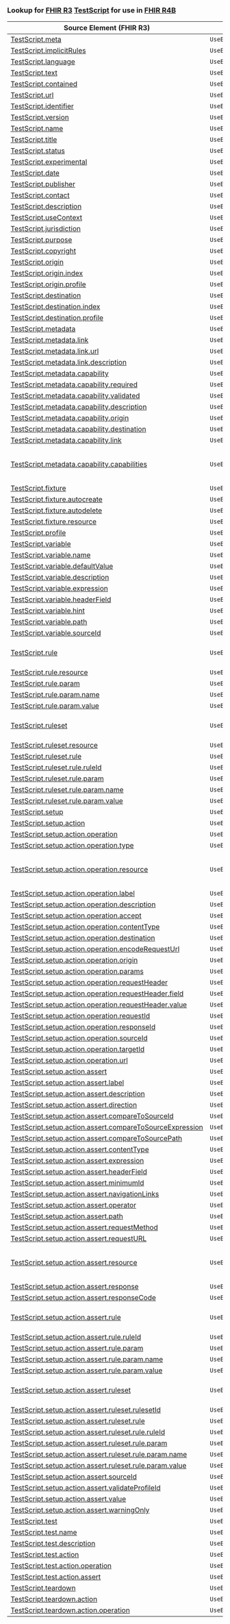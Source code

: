 ### Lookup for [FHIR R3](https://hl7.org/fhir/STU3/) [TestScript](https://hl7.org/fhir/STU3/TestScript.html) for use in [FHIR R4B](https://hl7.org/fhir/R4B/)

| Source Element (FHIR R3) | Usage | Target |
| -------------- | ----- | ------ |
| [TestScript.meta](https://hl7.org/fhir/STU3/TestScript.html#resource) | `UseElementSameName` | [TestScript.meta](https://hl7.org/fhir/R4B/TestScript.html#resource) |
| [TestScript.implicitRules](https://hl7.org/fhir/STU3/TestScript.html#resource) | `UseElementSameName` | [TestScript.implicitRules](https://hl7.org/fhir/R4B/TestScript.html#resource) |
| [TestScript.language](https://hl7.org/fhir/STU3/TestScript.html#resource) | `UseElementSameName` | [TestScript.language](https://hl7.org/fhir/R4B/TestScript.html#resource) |
| [TestScript.text](https://hl7.org/fhir/STU3/TestScript.html#resource) | `UseElementSameName` | [TestScript.text](https://hl7.org/fhir/R4B/TestScript.html#resource) |
| [TestScript.contained](https://hl7.org/fhir/STU3/TestScript.html#resource) | `UseElementSameName` | [TestScript.contained](https://hl7.org/fhir/R4B/TestScript.html#resource) |
| [TestScript.url](https://hl7.org/fhir/STU3/TestScript.html#resource) | `UseElementSameName` | [TestScript.url](https://hl7.org/fhir/R4B/TestScript.html#resource) |
| [TestScript.identifier](https://hl7.org/fhir/STU3/TestScript.html#resource) | `UseElementSameName` | [TestScript.identifier](https://hl7.org/fhir/R4B/TestScript.html#resource) |
| [TestScript.version](https://hl7.org/fhir/STU3/TestScript.html#resource) | `UseElementSameName` | [TestScript.version](https://hl7.org/fhir/R4B/TestScript.html#resource) |
| [TestScript.name](https://hl7.org/fhir/STU3/TestScript.html#resource) | `UseElementSameName` | [TestScript.name](https://hl7.org/fhir/R4B/TestScript.html#resource) |
| [TestScript.title](https://hl7.org/fhir/STU3/TestScript.html#resource) | `UseElementSameName` | [TestScript.title](https://hl7.org/fhir/R4B/TestScript.html#resource) |
| [TestScript.status](https://hl7.org/fhir/STU3/TestScript.html#resource) | `UseElementSameName` | [TestScript.status](https://hl7.org/fhir/R4B/TestScript.html#resource) |
| [TestScript.experimental](https://hl7.org/fhir/STU3/TestScript.html#resource) | `UseElementSameName` | [TestScript.experimental](https://hl7.org/fhir/R4B/TestScript.html#resource) |
| [TestScript.date](https://hl7.org/fhir/STU3/TestScript.html#resource) | `UseElementSameName` | [TestScript.date](https://hl7.org/fhir/R4B/TestScript.html#resource) |
| [TestScript.publisher](https://hl7.org/fhir/STU3/TestScript.html#resource) | `UseElementSameName` | [TestScript.publisher](https://hl7.org/fhir/R4B/TestScript.html#resource) |
| [TestScript.contact](https://hl7.org/fhir/STU3/TestScript.html#resource) | `UseElementSameName` | [TestScript.contact](https://hl7.org/fhir/R4B/TestScript.html#resource) |
| [TestScript.description](https://hl7.org/fhir/STU3/TestScript.html#resource) | `UseElementSameName` | [TestScript.description](https://hl7.org/fhir/R4B/TestScript.html#resource) |
| [TestScript.useContext](https://hl7.org/fhir/STU3/TestScript.html#resource) | `UseElementSameName` | [TestScript.useContext](https://hl7.org/fhir/R4B/TestScript.html#resource) |
| [TestScript.jurisdiction](https://hl7.org/fhir/STU3/TestScript.html#resource) | `UseElementSameName` | [TestScript.jurisdiction](https://hl7.org/fhir/R4B/TestScript.html#resource) |
| [TestScript.purpose](https://hl7.org/fhir/STU3/TestScript.html#resource) | `UseElementSameName` | [TestScript.purpose](https://hl7.org/fhir/R4B/TestScript.html#resource) |
| [TestScript.copyright](https://hl7.org/fhir/STU3/TestScript.html#resource) | `UseElementSameName` | [TestScript.copyright](https://hl7.org/fhir/R4B/TestScript.html#resource) |
| [TestScript.origin](https://hl7.org/fhir/STU3/TestScript.html#resource) | `UseElementSameName` | [TestScript.origin](https://hl7.org/fhir/R4B/TestScript.html#resource) |
| [TestScript.origin.index](https://hl7.org/fhir/STU3/TestScript.html#resource) | `UseElementSameName` | [TestScript.origin.index](https://hl7.org/fhir/R4B/TestScript.html#resource) |
| [TestScript.origin.profile](https://hl7.org/fhir/STU3/TestScript.html#resource) | `UseElementSameName` | [TestScript.origin.profile](https://hl7.org/fhir/R4B/TestScript.html#resource) |
| [TestScript.destination](https://hl7.org/fhir/STU3/TestScript.html#resource) | `UseElementSameName` | [TestScript.destination](https://hl7.org/fhir/R4B/TestScript.html#resource) |
| [TestScript.destination.index](https://hl7.org/fhir/STU3/TestScript.html#resource) | `UseElementSameName` | [TestScript.destination.index](https://hl7.org/fhir/R4B/TestScript.html#resource) |
| [TestScript.destination.profile](https://hl7.org/fhir/STU3/TestScript.html#resource) | `UseElementSameName` | [TestScript.destination.profile](https://hl7.org/fhir/R4B/TestScript.html#resource) |
| [TestScript.metadata](https://hl7.org/fhir/STU3/TestScript.html#resource) | `UseElementSameName` | [TestScript.metadata](https://hl7.org/fhir/R4B/TestScript.html#resource) |
| [TestScript.metadata.link](https://hl7.org/fhir/STU3/TestScript.html#resource) | `UseElementSameName` | [TestScript.metadata.link](https://hl7.org/fhir/R4B/TestScript.html#resource) |
| [TestScript.metadata.link.url](https://hl7.org/fhir/STU3/TestScript.html#resource) | `UseElementSameName` | [TestScript.metadata.link.url](https://hl7.org/fhir/R4B/TestScript.html#resource) |
| [TestScript.metadata.link.description](https://hl7.org/fhir/STU3/TestScript.html#resource) | `UseElementSameName` | [TestScript.metadata.link.description](https://hl7.org/fhir/R4B/TestScript.html#resource) |
| [TestScript.metadata.capability](https://hl7.org/fhir/STU3/TestScript.html#resource) | `UseElementSameName` | [TestScript.metadata.capability](https://hl7.org/fhir/R4B/TestScript.html#resource) |
| [TestScript.metadata.capability.required](https://hl7.org/fhir/STU3/TestScript.html#resource) | `UseElementSameName` | [TestScript.metadata.capability.required](https://hl7.org/fhir/R4B/TestScript.html#resource) |
| [TestScript.metadata.capability.validated](https://hl7.org/fhir/STU3/TestScript.html#resource) | `UseElementSameName` | [TestScript.metadata.capability.validated](https://hl7.org/fhir/R4B/TestScript.html#resource) |
| [TestScript.metadata.capability.description](https://hl7.org/fhir/STU3/TestScript.html#resource) | `UseElementSameName` | [TestScript.metadata.capability.description](https://hl7.org/fhir/R4B/TestScript.html#resource) |
| [TestScript.metadata.capability.origin](https://hl7.org/fhir/STU3/TestScript.html#resource) | `UseElementSameName` | [TestScript.metadata.capability.origin](https://hl7.org/fhir/R4B/TestScript.html#resource) |
| [TestScript.metadata.capability.destination](https://hl7.org/fhir/STU3/TestScript.html#resource) | `UseElementSameName` | [TestScript.metadata.capability.destination](https://hl7.org/fhir/R4B/TestScript.html#resource) |
| [TestScript.metadata.capability.link](https://hl7.org/fhir/STU3/TestScript.html#resource) | `UseElementSameName` | [TestScript.metadata.capability.link](https://hl7.org/fhir/R4B/TestScript.html#resource) |
| [TestScript.metadata.capability.capabilities](https://hl7.org/fhir/STU3/TestScript.html#resource) | `UseExtension` | [http://hl7.org/fhir/3.0/StructureDefinition/extension-TestScript.metadata.capability.capabilities](StructureDefinition-ext-R3-TestScript.me.ca.capabilities.html) |
| [TestScript.fixture](https://hl7.org/fhir/STU3/TestScript.html#resource) | `UseElementSameName` | [TestScript.fixture](https://hl7.org/fhir/R4B/TestScript.html#resource) |
| [TestScript.fixture.autocreate](https://hl7.org/fhir/STU3/TestScript.html#resource) | `UseElementSameName` | [TestScript.fixture.autocreate](https://hl7.org/fhir/R4B/TestScript.html#resource) |
| [TestScript.fixture.autodelete](https://hl7.org/fhir/STU3/TestScript.html#resource) | `UseElementSameName` | [TestScript.fixture.autodelete](https://hl7.org/fhir/R4B/TestScript.html#resource) |
| [TestScript.fixture.resource](https://hl7.org/fhir/STU3/TestScript.html#resource) | `UseElementSameName` | [TestScript.fixture.resource](https://hl7.org/fhir/R4B/TestScript.html#resource) |
| [TestScript.profile](https://hl7.org/fhir/STU3/TestScript.html#resource) | `UseElementSameName` | [TestScript.profile](https://hl7.org/fhir/R4B/TestScript.html#resource) |
| [TestScript.variable](https://hl7.org/fhir/STU3/TestScript.html#resource) | `UseElementSameName` | [TestScript.variable](https://hl7.org/fhir/R4B/TestScript.html#resource) |
| [TestScript.variable.name](https://hl7.org/fhir/STU3/TestScript.html#resource) | `UseElementSameName` | [TestScript.variable.name](https://hl7.org/fhir/R4B/TestScript.html#resource) |
| [TestScript.variable.defaultValue](https://hl7.org/fhir/STU3/TestScript.html#resource) | `UseElementSameName` | [TestScript.variable.defaultValue](https://hl7.org/fhir/R4B/TestScript.html#resource) |
| [TestScript.variable.description](https://hl7.org/fhir/STU3/TestScript.html#resource) | `UseElementSameName` | [TestScript.variable.description](https://hl7.org/fhir/R4B/TestScript.html#resource) |
| [TestScript.variable.expression](https://hl7.org/fhir/STU3/TestScript.html#resource) | `UseElementSameName` | [TestScript.variable.expression](https://hl7.org/fhir/R4B/TestScript.html#resource) |
| [TestScript.variable.headerField](https://hl7.org/fhir/STU3/TestScript.html#resource) | `UseElementSameName` | [TestScript.variable.headerField](https://hl7.org/fhir/R4B/TestScript.html#resource) |
| [TestScript.variable.hint](https://hl7.org/fhir/STU3/TestScript.html#resource) | `UseElementSameName` | [TestScript.variable.hint](https://hl7.org/fhir/R4B/TestScript.html#resource) |
| [TestScript.variable.path](https://hl7.org/fhir/STU3/TestScript.html#resource) | `UseElementSameName` | [TestScript.variable.path](https://hl7.org/fhir/R4B/TestScript.html#resource) |
| [TestScript.variable.sourceId](https://hl7.org/fhir/STU3/TestScript.html#resource) | `UseElementSameName` | [TestScript.variable.sourceId](https://hl7.org/fhir/R4B/TestScript.html#resource) |
| [TestScript.rule](https://hl7.org/fhir/STU3/TestScript.html#resource) | `UseExtension` | [http://hl7.org/fhir/3.0/StructureDefinition/extension-TestScript.rule](StructureDefinition-ext-R3-TestScript.rule.html) |
| [TestScript.rule.resource](https://hl7.org/fhir/STU3/TestScript.html#resource) | `UseExtensionFromAncestor` | - |
| [TestScript.rule.param](https://hl7.org/fhir/STU3/TestScript.html#resource) | `UseExtensionFromAncestor` | - |
| [TestScript.rule.param.name](https://hl7.org/fhir/STU3/TestScript.html#resource) | `UseExtensionFromAncestor` | - |
| [TestScript.rule.param.value](https://hl7.org/fhir/STU3/TestScript.html#resource) | `UseExtensionFromAncestor` | - |
| [TestScript.ruleset](https://hl7.org/fhir/STU3/TestScript.html#resource) | `UseExtension` | [http://hl7.org/fhir/3.0/StructureDefinition/extension-TestScript.ruleset](StructureDefinition-ext-R3-TestScript.ruleset.html) |
| [TestScript.ruleset.resource](https://hl7.org/fhir/STU3/TestScript.html#resource) | `UseExtensionFromAncestor` | - |
| [TestScript.ruleset.rule](https://hl7.org/fhir/STU3/TestScript.html#resource) | `UseExtensionFromAncestor` | - |
| [TestScript.ruleset.rule.ruleId](https://hl7.org/fhir/STU3/TestScript.html#resource) | `UseExtensionFromAncestor` | - |
| [TestScript.ruleset.rule.param](https://hl7.org/fhir/STU3/TestScript.html#resource) | `UseExtensionFromAncestor` | - |
| [TestScript.ruleset.rule.param.name](https://hl7.org/fhir/STU3/TestScript.html#resource) | `UseExtensionFromAncestor` | - |
| [TestScript.ruleset.rule.param.value](https://hl7.org/fhir/STU3/TestScript.html#resource) | `UseExtensionFromAncestor` | - |
| [TestScript.setup](https://hl7.org/fhir/STU3/TestScript.html#resource) | `UseElementSameName` | [TestScript.setup](https://hl7.org/fhir/R4B/TestScript.html#resource) |
| [TestScript.setup.action](https://hl7.org/fhir/STU3/TestScript.html#resource) | `UseElementSameName` | [TestScript.setup.action](https://hl7.org/fhir/R4B/TestScript.html#resource) |
| [TestScript.setup.action.operation](https://hl7.org/fhir/STU3/TestScript.html#resource) | `UseElementSameName` | [TestScript.setup.action.operation](https://hl7.org/fhir/R4B/TestScript.html#resource) |
| [TestScript.setup.action.operation.type](https://hl7.org/fhir/STU3/TestScript.html#resource) | `UseElementSameName` | [TestScript.setup.action.operation.type](https://hl7.org/fhir/R4B/TestScript.html#resource) |
| [TestScript.setup.action.operation.resource](https://hl7.org/fhir/STU3/TestScript.html#resource) | `UseExtension` | [http://hl7.org/fhir/3.0/StructureDefinition/extension-TestScript.setup.action.operation.resource](StructureDefinition-ext-R3-TestScript.se.ac.op.resource.html) |
| [TestScript.setup.action.operation.label](https://hl7.org/fhir/STU3/TestScript.html#resource) | `UseElementSameName` | [TestScript.setup.action.operation.label](https://hl7.org/fhir/R4B/TestScript.html#resource) |
| [TestScript.setup.action.operation.description](https://hl7.org/fhir/STU3/TestScript.html#resource) | `UseElementSameName` | [TestScript.setup.action.operation.description](https://hl7.org/fhir/R4B/TestScript.html#resource) |
| [TestScript.setup.action.operation.accept](https://hl7.org/fhir/STU3/TestScript.html#resource) | `UseElementSameName` | [TestScript.setup.action.operation.accept](https://hl7.org/fhir/R4B/TestScript.html#resource) |
| [TestScript.setup.action.operation.contentType](https://hl7.org/fhir/STU3/TestScript.html#resource) | `UseElementSameName` | [TestScript.setup.action.operation.contentType](https://hl7.org/fhir/R4B/TestScript.html#resource) |
| [TestScript.setup.action.operation.destination](https://hl7.org/fhir/STU3/TestScript.html#resource) | `UseElementSameName` | [TestScript.setup.action.operation.destination](https://hl7.org/fhir/R4B/TestScript.html#resource) |
| [TestScript.setup.action.operation.encodeRequestUrl](https://hl7.org/fhir/STU3/TestScript.html#resource) | `UseElementSameName` | [TestScript.setup.action.operation.encodeRequestUrl](https://hl7.org/fhir/R4B/TestScript.html#resource) |
| [TestScript.setup.action.operation.origin](https://hl7.org/fhir/STU3/TestScript.html#resource) | `UseElementSameName` | [TestScript.setup.action.operation.origin](https://hl7.org/fhir/R4B/TestScript.html#resource) |
| [TestScript.setup.action.operation.params](https://hl7.org/fhir/STU3/TestScript.html#resource) | `UseElementSameName` | [TestScript.setup.action.operation.params](https://hl7.org/fhir/R4B/TestScript.html#resource) |
| [TestScript.setup.action.operation.requestHeader](https://hl7.org/fhir/STU3/TestScript.html#resource) | `UseElementSameName` | [TestScript.setup.action.operation.requestHeader](https://hl7.org/fhir/R4B/TestScript.html#resource) |
| [TestScript.setup.action.operation.requestHeader.field](https://hl7.org/fhir/STU3/TestScript.html#resource) | `UseElementSameName` | [TestScript.setup.action.operation.requestHeader.field](https://hl7.org/fhir/R4B/TestScript.html#resource) |
| [TestScript.setup.action.operation.requestHeader.value](https://hl7.org/fhir/STU3/TestScript.html#resource) | `UseElementSameName` | [TestScript.setup.action.operation.requestHeader.value](https://hl7.org/fhir/R4B/TestScript.html#resource) |
| [TestScript.setup.action.operation.requestId](https://hl7.org/fhir/STU3/TestScript.html#resource) | `UseElementSameName` | [TestScript.setup.action.operation.requestId](https://hl7.org/fhir/R4B/TestScript.html#resource) |
| [TestScript.setup.action.operation.responseId](https://hl7.org/fhir/STU3/TestScript.html#resource) | `UseElementSameName` | [TestScript.setup.action.operation.responseId](https://hl7.org/fhir/R4B/TestScript.html#resource) |
| [TestScript.setup.action.operation.sourceId](https://hl7.org/fhir/STU3/TestScript.html#resource) | `UseElementSameName` | [TestScript.setup.action.operation.sourceId](https://hl7.org/fhir/R4B/TestScript.html#resource) |
| [TestScript.setup.action.operation.targetId](https://hl7.org/fhir/STU3/TestScript.html#resource) | `UseElementSameName` | [TestScript.setup.action.operation.targetId](https://hl7.org/fhir/R4B/TestScript.html#resource) |
| [TestScript.setup.action.operation.url](https://hl7.org/fhir/STU3/TestScript.html#resource) | `UseElementSameName` | [TestScript.setup.action.operation.url](https://hl7.org/fhir/R4B/TestScript.html#resource) |
| [TestScript.setup.action.assert](https://hl7.org/fhir/STU3/TestScript.html#resource) | `UseElementSameName` | [TestScript.setup.action.assert](https://hl7.org/fhir/R4B/TestScript.html#resource) |
| [TestScript.setup.action.assert.label](https://hl7.org/fhir/STU3/TestScript.html#resource) | `UseElementSameName` | [TestScript.setup.action.assert.label](https://hl7.org/fhir/R4B/TestScript.html#resource) |
| [TestScript.setup.action.assert.description](https://hl7.org/fhir/STU3/TestScript.html#resource) | `UseElementSameName` | [TestScript.setup.action.assert.description](https://hl7.org/fhir/R4B/TestScript.html#resource) |
| [TestScript.setup.action.assert.direction](https://hl7.org/fhir/STU3/TestScript.html#resource) | `UseElementSameName` | [TestScript.setup.action.assert.direction](https://hl7.org/fhir/R4B/TestScript.html#resource) |
| [TestScript.setup.action.assert.compareToSourceId](https://hl7.org/fhir/STU3/TestScript.html#resource) | `UseElementSameName` | [TestScript.setup.action.assert.compareToSourceId](https://hl7.org/fhir/R4B/TestScript.html#resource) |
| [TestScript.setup.action.assert.compareToSourceExpression](https://hl7.org/fhir/STU3/TestScript.html#resource) | `UseElementSameName` | [TestScript.setup.action.assert.compareToSourceExpression](https://hl7.org/fhir/R4B/TestScript.html#resource) |
| [TestScript.setup.action.assert.compareToSourcePath](https://hl7.org/fhir/STU3/TestScript.html#resource) | `UseElementSameName` | [TestScript.setup.action.assert.compareToSourcePath](https://hl7.org/fhir/R4B/TestScript.html#resource) |
| [TestScript.setup.action.assert.contentType](https://hl7.org/fhir/STU3/TestScript.html#resource) | `UseElementSameName` | [TestScript.setup.action.assert.contentType](https://hl7.org/fhir/R4B/TestScript.html#resource) |
| [TestScript.setup.action.assert.expression](https://hl7.org/fhir/STU3/TestScript.html#resource) | `UseElementSameName` | [TestScript.setup.action.assert.expression](https://hl7.org/fhir/R4B/TestScript.html#resource) |
| [TestScript.setup.action.assert.headerField](https://hl7.org/fhir/STU3/TestScript.html#resource) | `UseElementSameName` | [TestScript.setup.action.assert.headerField](https://hl7.org/fhir/R4B/TestScript.html#resource) |
| [TestScript.setup.action.assert.minimumId](https://hl7.org/fhir/STU3/TestScript.html#resource) | `UseElementSameName` | [TestScript.setup.action.assert.minimumId](https://hl7.org/fhir/R4B/TestScript.html#resource) |
| [TestScript.setup.action.assert.navigationLinks](https://hl7.org/fhir/STU3/TestScript.html#resource) | `UseElementSameName` | [TestScript.setup.action.assert.navigationLinks](https://hl7.org/fhir/R4B/TestScript.html#resource) |
| [TestScript.setup.action.assert.operator](https://hl7.org/fhir/STU3/TestScript.html#resource) | `UseElementSameName` | [TestScript.setup.action.assert.operator](https://hl7.org/fhir/R4B/TestScript.html#resource) |
| [TestScript.setup.action.assert.path](https://hl7.org/fhir/STU3/TestScript.html#resource) | `UseElementSameName` | [TestScript.setup.action.assert.path](https://hl7.org/fhir/R4B/TestScript.html#resource) |
| [TestScript.setup.action.assert.requestMethod](https://hl7.org/fhir/STU3/TestScript.html#resource) | `UseElementSameName` | [TestScript.setup.action.assert.requestMethod](https://hl7.org/fhir/R4B/TestScript.html#resource) |
| [TestScript.setup.action.assert.requestURL](https://hl7.org/fhir/STU3/TestScript.html#resource) | `UseElementSameName` | [TestScript.setup.action.assert.requestURL](https://hl7.org/fhir/R4B/TestScript.html#resource) |
| [TestScript.setup.action.assert.resource](https://hl7.org/fhir/STU3/TestScript.html#resource) | `UseExtension` | [http://hl7.org/fhir/3.0/StructureDefinition/extension-TestScript.setup.action.assert.resource](StructureDefinition-ext-R3-TestScript.se.ac.as.resource.html) |
| [TestScript.setup.action.assert.response](https://hl7.org/fhir/STU3/TestScript.html#resource) | `UseElementSameName` | [TestScript.setup.action.assert.response](https://hl7.org/fhir/R4B/TestScript.html#resource) |
| [TestScript.setup.action.assert.responseCode](https://hl7.org/fhir/STU3/TestScript.html#resource) | `UseElementSameName` | [TestScript.setup.action.assert.responseCode](https://hl7.org/fhir/R4B/TestScript.html#resource) |
| [TestScript.setup.action.assert.rule](https://hl7.org/fhir/STU3/TestScript.html#resource) | `UseExtension` | [http://hl7.org/fhir/3.0/StructureDefinition/extension-TestScript.setup.action.assert.rule](StructureDefinition-ext-R3-TestScript.se.ac.as.rule.html) |
| [TestScript.setup.action.assert.rule.ruleId](https://hl7.org/fhir/STU3/TestScript.html#resource) | `UseExtensionFromAncestor` | - |
| [TestScript.setup.action.assert.rule.param](https://hl7.org/fhir/STU3/TestScript.html#resource) | `UseExtensionFromAncestor` | - |
| [TestScript.setup.action.assert.rule.param.name](https://hl7.org/fhir/STU3/TestScript.html#resource) | `UseExtensionFromAncestor` | - |
| [TestScript.setup.action.assert.rule.param.value](https://hl7.org/fhir/STU3/TestScript.html#resource) | `UseExtensionFromAncestor` | - |
| [TestScript.setup.action.assert.ruleset](https://hl7.org/fhir/STU3/TestScript.html#resource) | `UseExtension` | [http://hl7.org/fhir/3.0/StructureDefinition/extension-TestScript.setup.action.assert.ruleset](StructureDefinition-ext-R3-TestScript.se.ac.as.ruleset.html) |
| [TestScript.setup.action.assert.ruleset.rulesetId](https://hl7.org/fhir/STU3/TestScript.html#resource) | `UseExtensionFromAncestor` | - |
| [TestScript.setup.action.assert.ruleset.rule](https://hl7.org/fhir/STU3/TestScript.html#resource) | `UseExtensionFromAncestor` | - |
| [TestScript.setup.action.assert.ruleset.rule.ruleId](https://hl7.org/fhir/STU3/TestScript.html#resource) | `UseExtensionFromAncestor` | - |
| [TestScript.setup.action.assert.ruleset.rule.param](https://hl7.org/fhir/STU3/TestScript.html#resource) | `UseExtensionFromAncestor` | - |
| [TestScript.setup.action.assert.ruleset.rule.param.name](https://hl7.org/fhir/STU3/TestScript.html#resource) | `UseExtensionFromAncestor` | - |
| [TestScript.setup.action.assert.ruleset.rule.param.value](https://hl7.org/fhir/STU3/TestScript.html#resource) | `UseExtensionFromAncestor` | - |
| [TestScript.setup.action.assert.sourceId](https://hl7.org/fhir/STU3/TestScript.html#resource) | `UseElementSameName` | [TestScript.setup.action.assert.sourceId](https://hl7.org/fhir/R4B/TestScript.html#resource) |
| [TestScript.setup.action.assert.validateProfileId](https://hl7.org/fhir/STU3/TestScript.html#resource) | `UseElementSameName` | [TestScript.setup.action.assert.validateProfileId](https://hl7.org/fhir/R4B/TestScript.html#resource) |
| [TestScript.setup.action.assert.value](https://hl7.org/fhir/STU3/TestScript.html#resource) | `UseElementSameName` | [TestScript.setup.action.assert.value](https://hl7.org/fhir/R4B/TestScript.html#resource) |
| [TestScript.setup.action.assert.warningOnly](https://hl7.org/fhir/STU3/TestScript.html#resource) | `UseElementSameName` | [TestScript.setup.action.assert.warningOnly](https://hl7.org/fhir/R4B/TestScript.html#resource) |
| [TestScript.test](https://hl7.org/fhir/STU3/TestScript.html#resource) | `UseElementSameName` | [TestScript.test](https://hl7.org/fhir/R4B/TestScript.html#resource) |
| [TestScript.test.name](https://hl7.org/fhir/STU3/TestScript.html#resource) | `UseElementSameName` | [TestScript.test.name](https://hl7.org/fhir/R4B/TestScript.html#resource) |
| [TestScript.test.description](https://hl7.org/fhir/STU3/TestScript.html#resource) | `UseElementSameName` | [TestScript.test.description](https://hl7.org/fhir/R4B/TestScript.html#resource) |
| [TestScript.test.action](https://hl7.org/fhir/STU3/TestScript.html#resource) | `UseElementSameName` | [TestScript.test.action](https://hl7.org/fhir/R4B/TestScript.html#resource) |
| [TestScript.test.action.operation](https://hl7.org/fhir/STU3/TestScript.html#resource) | `UseElementSameName` | [TestScript.test.action.operation](https://hl7.org/fhir/R4B/TestScript.html#resource) |
| [TestScript.test.action.assert](https://hl7.org/fhir/STU3/TestScript.html#resource) | `UseElementSameName` | [TestScript.test.action.assert](https://hl7.org/fhir/R4B/TestScript.html#resource) |
| [TestScript.teardown](https://hl7.org/fhir/STU3/TestScript.html#resource) | `UseElementSameName` | [TestScript.teardown](https://hl7.org/fhir/R4B/TestScript.html#resource) |
| [TestScript.teardown.action](https://hl7.org/fhir/STU3/TestScript.html#resource) | `UseElementSameName` | [TestScript.teardown.action](https://hl7.org/fhir/R4B/TestScript.html#resource) |
| [TestScript.teardown.action.operation](https://hl7.org/fhir/STU3/TestScript.html#resource) | `UseElementSameName` | [TestScript.teardown.action.operation](https://hl7.org/fhir/R4B/TestScript.html#resource) |
